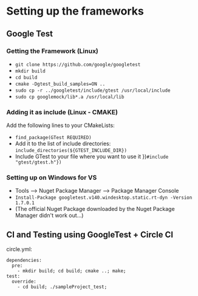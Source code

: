 # Setting up the frameworks

## Google Test
### Getting the Framework (Linux)
- ```git clone https://github.com/google/googletest```
- ```mkdir build```
- ```cd build```
- `cmake -Dgtest_build_samples=ON ..`
- `sudo cp -r ../googletest/include/gtest /usr/local/include`
- `sudo cp googlemock/lib*.a /usr/local/lib`
### Adding it as include (Linux - CMAKE)
Add the following lines to your CMakeLists:
- ```find_package(GTest REQUIRED)```
- Add it to the list of include directories: ```include_directories(${GTEST_INCLUDE_DIR})```
- Include GTest to your file where you want to use it })```#include "gtest/gtest.h"})```

### Setting up on Windows for VS
- Tools --> Nuget Package Manager --> Package Manager Console
- ```Install-Package googletest.v140.windesktop.static.rt-dyn -Version 1.7.0.1```
- (The official Nuget Package downloaded by the Nuget Package Manager didn't work out...)

## CI and Testing using GoogleTest + Circle CI
circle.yml:
```
dependencies:
  pre:
    - mkdir build; cd build; cmake ..; make;
test:
  override:
    - cd build; ./sampleProject_test;
```
